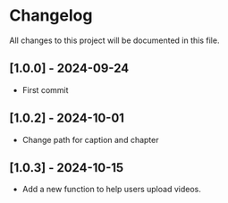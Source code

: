 # Changelog
All changes to this project will be documented in this file.

## [1.0.0] - 2024-09-24
- First commit

## [1.0.2] - 2024-10-01
- Change path for caption and chapter

## [1.0.3] - 2024-10-15
- Add a new function to help users upload videos.